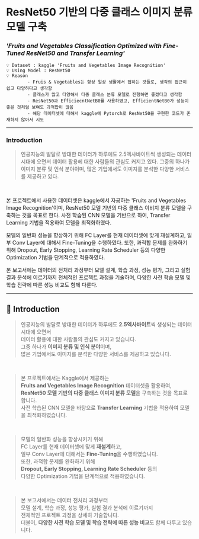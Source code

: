 # ResNet50 기반의 다중 클래스 이미지 분류 모델 구축
### ***'Fruits and Vegetables Classification Optimized with Fine-Tuned ResNet50 and Transfer Learning'***

    💡 Dataset : kaggle 'Fruits and Vegetables Image Recognition'
    💡 Using Model : ResNet50
    💡 Reason
            - Fruis & Vegetables는 항상 일상 생활에서 접하는 것들로, 생각의 접근이 쉽고 다양하다고 생각함
            - 클래스가 많고 다양해서 다중 클래스 분류 모델로 진행하면 좋겠다고 생각함
            - ResNet50과 EfficiecntNetB0를 사용하였고, EfficientNetB0가 성능이 좋은 것처럼 보여도 과적합이 많음
            - 해당 데이터셋에 대해서 kaggle에 Pytorch로 ResNet50을 구현한 코드가 존재하지 않아서 시도


---

### Introduction

>  인공지능의 발달로 방대한 데이터가 하루에도 2.5엑사바이트씩 생성되는 데이터 시대에 오면서 데이터 활용헤 대한 사람들의 관심도 커지고 있다. 그중의 하나가 이미지 분류 및 인식 분야이며, 많은 기업에서도 이미지를 분석한 다양한 서비스를 제공하고 있다.   
>

&nbsp;

>
  본 프로젝트에서 사용한 데이터셋은 kaggle에서 자공하는 'Fruits and Vegetables Image Recognition'이며, ResNet50 모델 기반의 다중 클래스 이비지 분류 모델을 구축하는 것을 목표로 한다. 사전 학습된 CNN 모델을 기반으로 하여, Transfer Learning 기법을 적용하여 모델을 최적화하였다.  
>  
  모델의 일반화 성능을 향상하기 위해 FC Layer를 현재 데이터셋에 맞게 재설계하고, 일부 Conv Layer에 대해서 Fine-Tuning을 수행하였다. 또한, 과적합 문제를 완화하기 위해 Dropout, Early Stopping, Learning Rate Scheduler 등의 다양한 Optimization 기법을 단계적으로 적용하였다.  
  
  본 보고서에는 데이터의 전처리 과정부터 모델 설계, 학습 과정, 성능 평가, 그리고 실험 결과 분석에 이르기까지 전체적인 프로젝트 과정을 기술하며, 다양한 사전 학습 모델 및 학습 전략에 따른 성능 비교도 함께 다룬다. 

---

## 📌 Introduction

> 인공지능의 발달로 방대한 데이터가 하루에도 **2.5엑사바이트**씩 생성되는 데이터 시대에 오면서  
> 데이터 활용에 대한 사람들의 관심도 커지고 있습니다.  
> 그중 하나가 **이미지 분류 및 인식 분야**이며,  
> 많은 기업에서도 이미지를 분석한 다양한 서비스를 제공하고 있습니다.

&nbsp;

> 본 프로젝트에서는 Kaggle에서 제공하는  
> **Fruits and Vegetables Image Recognition** 데이터셋을 활용하여,  
> **ResNet50 모델 기반의 다중 클래스 이미지 분류 모델**을 구축하는 것을 목표로 합니다.  
> 사전 학습된 CNN 모델을 바탕으로 **Transfer Learning** 기법을 적용하여 모델을 최적화하였습니다.

&nbsp;

> 모델의 일반화 성능을 향상시키기 위해  
> FC Layer를 현재 데이터셋에 맞게 **재설계**하고,  
> 일부 Conv Layer에 대해서는 **Fine-Tuning**을 수행하였습니다.  
> 또한, 과적합 문제를 완화하기 위해  
> **Dropout, Early Stopping, Learning Rate Scheduler** 등의  
> 다양한 Optimization 기법을 단계적으로 적용하였습니다.

&nbsp;

> 본 보고서에서는 데이터 전처리 과정부터  
> 모델 설계, 학습 과정, 성능 평가, 실험 결과 분석에 이르기까지  
> 전체적인 프로젝트 과정을 상세히 기술합니다.  
> 더불어, **다양한 사전 학습 모델 및 학습 전략에 따른 성능 비교**도 함께 다루고 있습니다.



